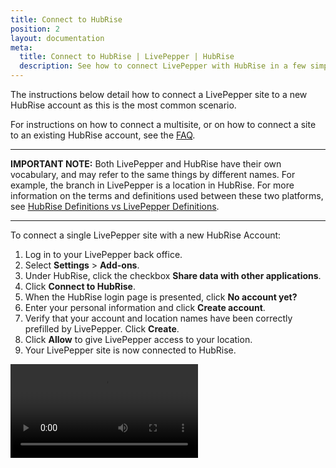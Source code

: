 ```yaml
---
title: Connect to HubRise
position: 2
layout: documentation
meta:
  title: Connect to HubRise | LivePepper | HubRise
  description: See how to connect LivePepper with HubRise in a few simple steps. HubRise transmits your LivePepper orders into your EPOS and other apps you use every day.
---
```


The instructions below detail how to connect a LivePepper site to a new HubRise account as this is the most common scenario.

For instructions on how to connect a multisite, or on how to connect a site to an existing HubRise account, see the [FAQ](/apps/livepepper/faqs/).

---

**IMPORTANT NOTE:** Both LivePepper and HubRise have their own vocabulary, and may refer to the same things by different names. For example, the branch in LivePepper is a location in HubRise. For more information on the terms and definitions used between these two platforms, see [HubRise Definitions vs LivePepper Definitions](/apps/livepepper/troubleshooting/#hubrise-definitions-vs-livepepper-definitions).

---

To connect a single LivePepper site with a new HubRise Account:

1. Log in to your LivePepper back office.
1. Select **Settings** > **Add-ons**.
1. Under HubRise, click the checkbox **Share data with other applications**.
1. Click **Connect to HubRise**.
1. When the HubRise login page is presented, click **No account yet?**
1. Enter your personal information and click **Create account**.
1. Verify that your account and location names have been correctly prefilled by LivePepper. Click **Create**.
1. Click **Allow** to give LivePepper access to your location.
1. Your LivePepper site is now connected to HubRise.

<video controls title="Connect to HubRise example">
  <source src="../images/008-connect-hubrise.webm" type="video/webm"/>
</video>
